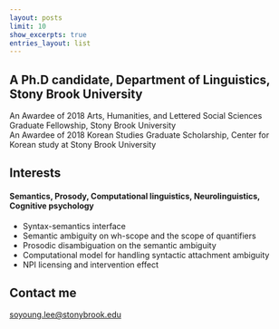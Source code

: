 ```yaml
---
layout: posts
limit: 10
show_excerpts: true
entries_layout: list
---
```




## A Ph.D candidate, Department of Linguistics, Stony Brook University <br />
An Awardee of 2018 Arts, Humanities, and Lettered Social Sciences Graduate Fellowship, Stony Brook University <br />
An Awardee of 2018 Korean Studies Graduate Scholarship, Center for Korean study at Stony Brook University <br />


## Interests

#### Semantics, Prosody, Computational linguistics, Neurolinguistics, Cognitive psychology
* Syntax-semantics interface
* Semantic ambiguity on wh-scope and the scope of quantifiers
* Prosodic disambiguation on the semantic ambiguity
* Computational model for handling syntactic attachment ambiguity
* NPI licensing and intervention effect


## Contact me

[soyoung.lee@stonybrook.edu](mailto:soyoung.lee@stonybrook.edu)

